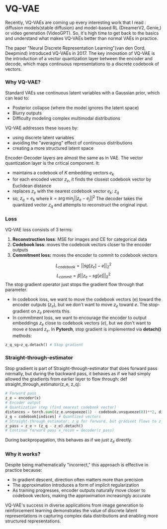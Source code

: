 # VQ-VAE
Recently, VQ-VAEs are coming up every interesting work that I read : diffusion models(stable diffusion) and model-based RL (DreamerV2, Genie,) or video generation (VideoGPT). So, it's high time to get back to the basics and understand what makes VQ-VAEs better than normal VAEs in practice.

The paper "Neural Discrete Representation Learning"(van den Oord, Deepmind) introduced VQ-VAEs in 2017. The key innovation of VQ-VAE is the introduction of a vector quantization layer between the encoder and decode, which maps continuous representations to a discrete codebook of vectors.
### Why VQ-VAE?
Standard VAEs use continuous latent variables with a Gaussian prior, which can lead to:
- Posterior collapse (where the model ignores the latent space)
- Blurry outputs
- Difficulty modeling complex multimodal distributions

VQ-VAE addresses these issues by:
- using discrete latent variables
- avoiding the "averaging" effect of continuous distributions
- creating a more structured latent space

Encoder-Decoder layers are almost the same as in VAE. The vector quantization layer is the critical component. It:
- maintains a codebook of $K$ embedding vectors $e_k$
- for each encoded vector $z_e$, it finds the closest codebook vector by Euclidean distance
- replaces $z_e$ with the nearest codebook vector $e_k$: $z_q$
- so, $z_q=e_k$ where $k=\arg \min_j ||z_e-e_j||^2$
The decoder takes the quantized vector $z_q$ and attempts to reconstruct the original input.
### Loss
VQ-VAE loss consists of 3 terms:
1. **Reconstruction loss**: MSE for images and CE for categorical data
2. **Codebook loss**: moves the codebook vectors closer to the encoder outputs
3. **Commitment loss:** moves the encoder to commit to codebook vectors

$$L_{codebook}=||sg[z_e]-e||_2^2$$
$$L_{commit}=\beta ||z_e-sg[e]||_2^2$$
The stop gradient operator just stops the gradient flow through that parameter.
- In codebook loss, we want to move the codebook vectors (e) toward the encoder outputs ($z_e$), but we don't want to move $z_e$ toward $e$. The stop-gradient on $z_e$ prevents this.
- In commitment loss, we want to encourage the encoder to output embeddings $z_e$ close to codebook vectors ($e$), but we don't want to move $e$ toward $z_e$.
In **Pytorch**, stop gradient is implemented via **detach()** methods:
```python
z_q_sg=z_q.detach() # Stop gradient
```
### Straight-through-estimator
Stop gradient is part of Straight-through-estimator that does forward pass normally, but during the backward pass, it behaves as if we had simply allowed the gradients from earlier layer to flow through:
def straight_through_estimator(z_e, z_q):
```python
# Forward pass
z_e = encoder(x)
# Encoder output
# Quantization step (find nearest codebook vector)
distances = torch.sum((z_e.unsqueeze(1) - codebook.unsqueeze(0))**2, dim=2) indices = torch.argmin(distances, dim=1) # Non-differentiable!
z_q = codebook[indices] # Quantized vectors
# Straight-through estimator: z_q for forward, but gradient flows to z_e
z_pass = z_e + (z_q - z_e).detach()
# Continue forward pass x_recon = decoder(z_pass)
```

During backpropagation, this behaves as if we just $z_e$ directly.
### Why it works?
Despite being mathematically "incorrect," this approach is effective in practice because:
- In gradient descent, direction often matters more than precision
- The approximation introduces a form of implicit regularization
- As training progresses, encoder outputs naturally move closer to codebook vectors, making the approximation increasingly accurate

VQ-VAE's success in diverse applications from image generation to reinforcement learning demonstrates the value of discrete latent representations in capturing complex data distributions and enabling more structured representations.
